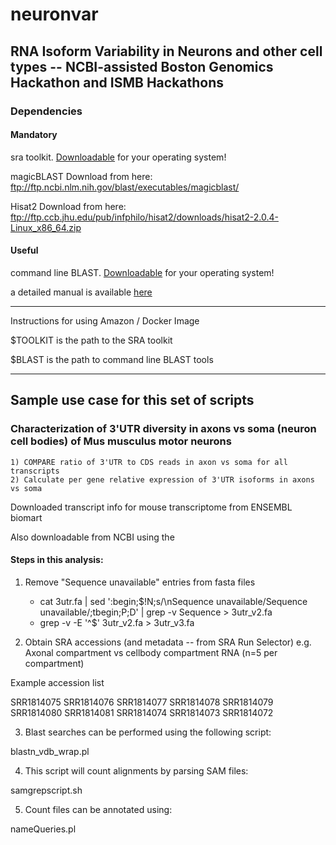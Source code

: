 # neuronvar
## RNA Isoform Variability in Neurons and other cell types -- NCBI-assisted Boston Genomics Hackathon and ISMB Hackathons

### Dependencies

#### Mandatory

sra toolkit.  [Downloadable]( http://www.ncbi.nlm.nih.gov/Traces/sra/?view=software) for your operating system!

magicBLAST  Download from here: ftp://ftp.ncbi.nlm.nih.gov/blast/executables/magicblast/

Hisat2 Download from here: ftp://ftp.ccb.jhu.edu/pub/infphilo/hisat2/downloads/hisat2-2.0.4-Linux_x86_64.zip

#### Useful

command line BLAST.  [Downloadable](ftp://ftp.ncbi.nlm.nih.gov/blast/executables/blast+/LATEST/) for your operating system!

a detailed manual is available [here](http://www.ncbi.nlm.nih.gov/books/NBK279690/)

---

Instructions for using Amazon / Docker Image

$TOOLKIT is the path to the SRA toolkit

$BLAST is the path to command line BLAST tools

---

## Sample use case for this set of scripts

### Characterization of 3'UTR diversity in axons vs soma (neuron cell bodies) of Mus musculus motor neurons
    1) COMPARE ratio of 3'UTR to CDS reads in axon vs soma for all transcripts
    2) Calculate per gene relative expression of 3'UTR isoforms in axons vs soma 

Downloaded transcript info for mouse transcriptome from ENSEMBL biomart

Also downloadable from NCBI using the <link> <edirect>
 
#### Steps in this analysis:

1) Remove "Sequence unavailable" entries from fasta files
    - cat 3utr.fa | sed ':begin;$!N;s/\nSequence unavailable/Sequence unavailable/;tbegin;P;D' | grep -v Sequence > 3utr_v2.fa
    - grep -v -E '^$' 3utr_v2.fa > 3utr_v3.fa

2) Obtain SRA accessions (and metadata -- from SRA Run Selector)
  e.g. Axonal compartment vs cellbody compartment RNA (n=5 per compartment)

Example accession list

SRR1814075 
SRR1814076 
SRR1814077 
SRR1814078 
SRR1814079 
SRR1814080 
SRR1814081 
SRR1814074 
SRR1814073 
SRR1814072

3) Blast searches can be performed using the following script:     

blastn_vdb_wrap.pl
    
4) This script will count alignments by parsing SAM files:

samgrepscript.sh

5) Count files can be annotated using:

nameQueries.pl
